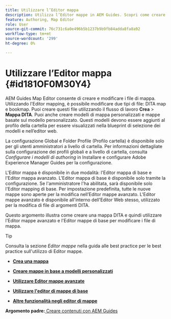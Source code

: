 ```yaml
---
title: Utilizzare l’Editor mappa
description: Utilizza l’Editor mappe in AEM Guides. Scopri come creare e modificare un file di mappa nell’editor di mappe AEM.
feature: Authoring, Map Editor
role: User
source-git-commit: 76c731c6a0e496b5b1237b9b9fb84adda8fa8a92
workflow-type: tm+mt
source-wordcount: '299'
ht-degree: 0%

---
```


# Utilizzare l’Editor mappa {#id181OF0M30Y4}

AEM Guides Map Editor consente di creare e modificare i file di mappa. Utilizzando l&#39;Editor mapping, è possibile modificare due tipi di file: DITA map e bookmap. Puoi creare questi file utilizzando il flusso di lavoro **Crea** \> **Mappa DITA**. Puoi anche creare modelli di mappa personalizzati e mappe basate sul modello personalizzato. Questi modelli devono essere aggiunti al profilo della cartella per essere visualizzati nella blueprint di selezione dei modelli e nell’editor web.

La configurazione Global e Folder Profile (Profilo cartella) è disponibile solo per gli utenti amministratori a livello di cartella. Per informazioni dettagliate sulla configurazione dei profili globali e a livello di cartella, consulta *Configurare i modelli di authoring* in Installare e configurare Adobe Experience Manager Guides per la configurazione.

L&#39;Editor mappa è disponibile in due modalità: l&#39;Editor mappa di base e l&#39;Editor mappa avanzato. L&#39;Editor mappa di base è disponibile solo tramite la configurazione. Se l&#39;amministratore l&#39;ha abilitata, sarà disponibile solo l&#39;Editor mapping di base. Per impostazione predefinita, tutte le nuove mappe sono aperte per la modifica nell’Editor mappe avanzato. L&#39;Editor mappe avanzato è disponibile all&#39;interno dell&#39;Editor Web stesso, utilizzato per la modifica di file di argomenti DITA.

Questo argomento illustra come creare una mappa DITA e quindi utilizzare l&#39;Editor mappe avanzato e l&#39;Editor mappe di base per modificare i file di mappa.

>[!TIP]
>
> Consulta la sezione *Editor mappe* nella guida alle best practice per le best practice sull&#39;utilizzo di Editor mappe.

- **[Crea una mappa](map-editor-create-map.md)**

- **[Creare mappe in base a modelli personalizzati](create-maps-customized-templates.md)**

- **[Utilizzare Editor mappe avanzate](map-editor-advanced-map-editor.md)**

- **[Utilizzare l&#39;editor di mappe di base](map-editor-basic-map-editor.md)**

- **[Altre funzionalità negli editor di mappe](map-editor-other-features.md)**


**Argomento padre:**[ Creare contenuti con AEM Guides](authoring-content-xml-doc.md)
